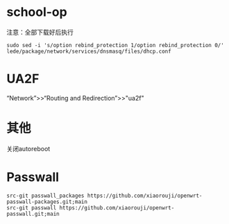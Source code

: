 # school-op

注意：全部下载好后执行
```terminal
sudo sed -i 's/option rebind_protection 1/option rebind_protection 0/' lede/package/network/services/dnsmasq/files/dhcp.conf
```
# UA2F

“Network”>>“Routing and Redirection”>>"ua2f"

# 其他

关闭autoreboot

# Passwall

```terminal
src-git passwall_packages https://github.com/xiaorouji/openwrt-passwall-packages.git;main
src-git passwall https://github.com/xiaorouji/openwrt-passwall.git;main
```
